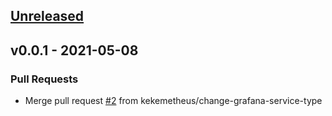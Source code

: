 <a name="unreleased"></a>
## [Unreleased]


<a name="v0.0.1"></a>
## v0.0.1 - 2021-05-08
### Pull Requests
- Merge pull request [#2](https://github.com/kekemetheus/kustomize-base/issues/2) from kekemetheus/change-grafana-service-type


[Unreleased]: https://github.com/kekemetheus/kustomize-base/compare/v0.0.1...HEAD
